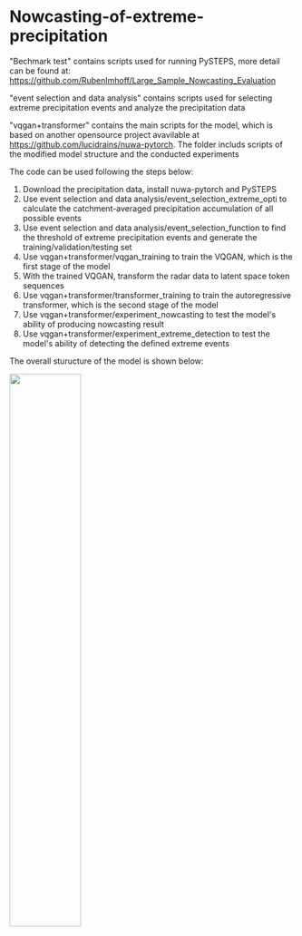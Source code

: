 # Nowcasting-of-extreme-precipitation

"Bechmark test" contains scripts used for running PySTEPS, more detail can be found at: https://github.com/RubenImhoff/Large_Sample_Nowcasting_Evaluation

"event selection and data analysis" contains scripts used for selecting extreme precipitation events and analyze the precipitation data

"vqgan+transformer" contains the main scripts for the model, which is based on another opensource project avavilable at https://github.com/lucidrains/nuwa-pytorch. The folder includs scripts of the modified model structure and the conducted experiments

The code can be used following the steps below: 
1. Download the precipitation data, install nuwa-pytorch and PySTEPS
2. Use event selection and data analysis/event_selection_extreme_opti to calculate the catchment-averaged precipitation accumulation of all possible events
3. Use event selection and data analysis/event_selection_function to find the threshold of extreme precipitation events and generate the training/validation/testing set
4. Use vqgan+transformer/vqgan_training to train the VQGAN, which is the first stage of the model
5. With the trained VQGAN, transform the radar data to latent space token sequences
6. Use vqgan+transformer/transformer_training to train the autoregressive transformer, which is the second stage of the model
7. Use vqgan+transformer/experiment_nowcasting to test the model's ability of producing nowcasting result
8. Use vqgan+transformer/experiment_extreme_detection to test the model's ability of detecting the defined extreme events

The overall sturucture of the model is shown below:

<img src="https://user-images.githubusercontent.com/37731007/201572457-492baf0f-d7dc-43a4-b5a3-bc5e75168fac.png" width=50% height=50%>
